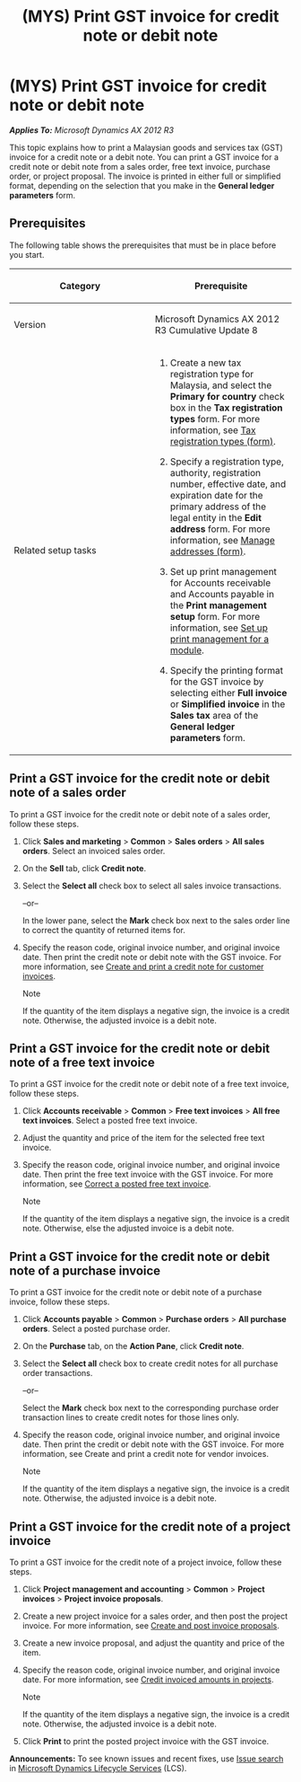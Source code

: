 ﻿---
title: (MYS) Print GST invoice for credit note or debit note
TOCTitle: (MYS) Print GST invoice for credit note or debit note
ms:assetid: d75a1a11-dff9-4a43-bd51-aba697a77d39
ms:mtpsurl: https://technet.microsoft.com/en-us/library/Dn858083(v=AX.60)
ms:contentKeyID: 63400915
ms.date: 11/18/2014
mtps_version: v=AX.60
---

# (MYS) Print GST invoice for credit note or debit note 


_**Applies To:** Microsoft Dynamics AX 2012 R3_

This topic explains how to print a Malaysian goods and services tax (GST) invoice for a credit note or a debit note. You can print a GST invoice for a credit note or debit note from a sales order, free text invoice, purchase order, or project proposal. The invoice is printed in either full or simplified format, depending on the selection that you make in the **General ledger parameters** form.

## Prerequisites

The following table shows the prerequisites that must be in place before you start.

<table>
<colgroup>
<col style="width: 50%" />
<col style="width: 50%" />
</colgroup>
<thead>
<tr class="header">
<th><p>Category</p></th>
<th><p>Prerequisite</p></th>
</tr>
</thead>
<tbody>
<tr class="odd">
<td><p>Version</p></td>
<td><p>Microsoft Dynamics AX 2012 R3 Cumulative Update 8</p></td>
</tr>
<tr class="even">
<td><p>Related setup tasks</p></td>
<td><ol>
<li><p>Create a new tax registration type for Malaysia, and select the <strong>Primary for country</strong> check box in the <strong>Tax registration types</strong> form. For more information, see <a href="https://technet.microsoft.com/en-us/library/jj677414(v=ax.60)">Tax registration types (form)</a>.</p></li>
<li><p>Specify a registration type, authority, registration number, effective date, and expiration date for the primary address of the legal entity in the <strong>Edit address</strong> form. For more information, see <a href="https://technet.microsoft.com/en-us/library/hh370713(v=ax.60)">Manage addresses (form)</a>.</p></li>
<li><p>Set up print management for Accounts receivable and Accounts payable in the <strong>Print management setup</strong> form. For more information, see <a href="set-up-print-management-for-a-module.md">Set up print management for a module</a>.</p></li>
<li><p>Specify the printing format for the GST invoice by selecting either <strong>Full invoice</strong> or <strong>Simplified invoice</strong> in the <strong>Sales tax</strong> area of the <strong>General ledger parameters</strong> form.</p></li>
</ol></td>
</tr>
</tbody>
</table>


## Print a GST invoice for the credit note or debit note of a sales order

To print a GST invoice for the credit note or debit note of a sales order, follow these steps.

1.  Click **Sales and marketing** \> **Common** \> **Sales orders** \> **All sales orders**. Select an invoiced sales order.

2.  On the **Sell** tab, click **Credit note**.

3.  Select the **Select all** check box to select all sales invoice transactions.
    
    –or–
    
    In the lower pane, select the **Mark** check box next to the sales order line to correct the quantity of returned items for.

4.  Specify the reason code, original invoice number, and original invoice date. Then print the credit note or debit note with the GST invoice. For more information, see [Create and print a credit note for customer invoices](create-and-print-a-credit-note-for-customer-invoices.md).
    

    > [!NOTE]
    > <P>If the quantity of the item displays a negative sign, the invoice is a credit note. Otherwise, the adjusted invoice is a debit note.</P>



## Print a GST invoice for the credit note or debit note of a free text invoice

To print a GST invoice for the credit note or debit note of a free text invoice, follow these steps.

1.  Click **Accounts receivable** \> **Common** \> **Free text invoices** \> **All free text invoices**. Select a posted free text invoice.

2.  Adjust the quantity and price of the item for the selected free text invoice.

3.  Specify the reason code, original invoice number, and original invoice date. Then print the free text invoice with the GST invoice. For more information, see [Correct a posted free text invoice](correct-a-posted-free-text-invoice.md).
    

    > [!NOTE]
    > <P>If the quantity of the item displays a negative sign, the invoice is a credit note. Otherwise, else the adjusted invoice is a debit note.</P>



## Print a GST invoice for the credit note or debit note of a purchase invoice

To print a GST invoice for the credit note or debit note of a purchase invoice, follow these steps.

1.  Click **Accounts payable** \> **Common** \> **Purchase orders** \> **All purchase orders**. Select a posted purchase order.

2.  On the **Purchase** tab, on the **Action Pane**, click **Credit note**.

3.  Select the **Select all** check box to create credit notes for all purchase order transactions.
    
    –or–
    
    Select the **Mark** check box next to the corresponding purchase order transaction lines to create credit notes for those lines only.

4.  Specify the reason code, original invoice number, and original invoice date. Then print the credit or debit note with the GST invoice. For more information, see Create and print a credit note for vendor invoices.
    

    > [!NOTE]
    > <P>If the quantity of the item displays a negative sign, the invoice is a credit note. Otherwise, the adjusted invoice is a debit note.</P>



## Print a GST invoice for the credit note of a project invoice

To print a GST invoice for the credit note of a project invoice, follow these steps.

1.  Click **Project management and accounting** \> **Common** \> **Project invoices** \> **Project invoice proposals**.

2.  Create a new project invoice for a sales order, and then post the project invoice. For more information, see [Create and post invoice proposals](create-and-post-invoice-proposals.md).

3.  Create a new invoice proposal, and adjust the quantity and price of the item.

4.  Specify the reason code, original invoice number, and original invoice date. For more information, see [Credit invoiced amounts in projects](credit-invoiced-amounts-in-projects.md).
    

    > [!NOTE]
    > <P>If the quantity of the item displays a negative sign, the invoice is a credit note. Otherwise, the adjusted invoice is a debit note.</P>



5.  Click **Print** to print the posted project invoice with the GST invoice.

  
**Announcements:** To see known issues and recent fixes, use [Issue search](http://go.microsoft.com/fwlink/?linkid=389258) in [Microsoft Dynamics Lifecycle Services](http://go.microsoft.com/fwlink/?linkid=306505) (LCS).

